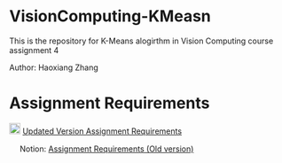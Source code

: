 # VisionComputing-KMeasn

This is the repository for K-Means alogirthm in Vision Computing course assignment 4

Author: Haoxiang Zhang

# Assignment Requirements
<img src="https://img.icons8.com/plasticine/2x/arrow.png" width=20> [Updated Version Assignment Requirements](Document/README.md)

<img src="https://upload.wikimedia.org/wikipedia/commons/4/45/Notion_app_logo.png" width=15> Notion: [Assignment Requirements (Old version)](https://www.notion.so/VC-Assignment-K-Means-Algorithm-e444e3c22eb04eb795fbd09a0948ab56)
